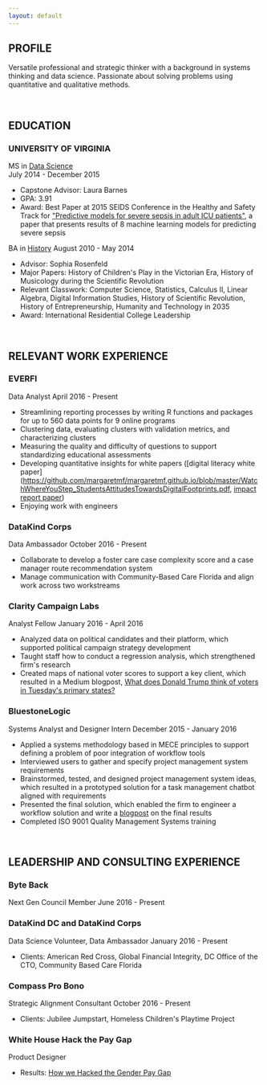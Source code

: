 ```yaml
---
layout: default
---
```


## PROFILE 
Versatile professional and strategic thinker with a background in systems thinking and data science. Passionate about solving problems using quantitative and qualitative methods. 

 <br>
 
## EDUCATION
 
### UNIVERSITY OF VIRGINIA
MS in [Data Science](https://dsi.virginia.edu/)  
July 2014 - December 2015
* Capstone Advisor: Laura Barnes  
* GPA: 3.91
* Award: Best Paper at 2015 SEIDS Conference in the Healthy and Safety Track for ["Predictive models for severe sepsis in adult ICU patients"](http://ieeexplore.ieee.org/document/7116970/), a paper that presents results of 8 machine learning models for predicting severe sepsis
 
BA in [History](http://as.virginia.edu)
August 2010 - May 2014
* Advisor: Sophia Rosenfeld
* Major Papers: History of Children's Play in the Victorian Era, History of Musicology during the Scientific Revolution
* Relevant Classwork: Computer Science, Statistics, Calculus II, Linear Algebra, Digital Information Studies, History of Scientific Revolution, History of Entrepreneurship, Humanity and Technology in 2035
* Award: International Residential College Leadership
 
<br>
 
## RELEVANT WORK EXPERIENCE

### EVERFI
Data Analyst
April 2016 - Present
* Streamlining reporting processes by writing R functions and packages for up to 560 data points for 9 online programs
* Clustering data, evaluating clusters with validation metrics, and characterizing clusters
* Measuring the quality and difficulty of questions to support standardizing educational assessments
* Developing quantitative insights for white papers ([digital literacy white paper](https://github.com/margaretmf/margaretmf.github.io/blob/master/WatchWhereYouStep_StudentsAttitudesTowardsDigitalFootprints.pdf, [impact report paper](https://github.com/margaretmf/margaretmf.github.io/blob/master/DigitalToolsforSocialandEmotionalLearningInstruction.pdf))
* Enjoying work with engineers
 
### DataKind Corps
Data Ambassador
October 2016 - Present
* Collaborate to develop a foster care case complexity score and a case manager route recommendation system
* Manage communication with Community-Based Care Florida and align work across two workstreams
 
### Clarity Campaign Labs
Analyst Fellow
January 2016 - April 2016
* Analyzed data on political candidates and their platform, which supported political campaign strategy development
* Taught staff how to conduct a regression analysis, which strengthened firm's research
* Created maps of national voter scores to support a key client, which resulted in a Medium blogpost, [What does Donald Trump think of voters in Tuesday's primary states?](https://medium.com/@joshhendler/what-does-donald-trump-think-of-tuesday-s-primary-states-97c8baf7505d)
 
### BluestoneLogic
Systems Analyst and Designer Intern
December 2015 - January 2016
* Applied a systems methodology based in MECE principles to support defining a problem of poor integration of workflow tools
* Interviewed users to gather and specify project management system requirements
* Brainstormed, tested, and designed project management system ideas, which resulted in a prototyped solution for a task management chatbot aligned with requirements
* Presented the final solution, which enabled the firm to engineer a workflow solution and write a [blogpost](https://medium.com/bluestone-logic/these-are-in-fact-the-bots-we-were-looking-for-4ec2ca108fc2) on the final results
* Completed ISO 9001 Quality Management Systems training
 
<br>
 
## LEADERSHIP AND CONSULTING EXPERIENCE
 
### Byte Back
Next Gen Council Member
June 2016 - Present

### DataKind DC and DataKind Corps
Data Science Volunteer, Data Ambassador
January 2016 - Present
* Clients: American Red Cross, Global Financial Integrity, DC Office of the CTO, Community Based Care Florida
 
### Compass Pro Bono
Strategic Alignment Consultant
October 2016 - Present
* Clients: Jubilee Jumpstart, Homeless Children's Playtime Project 
 
### White House Hack the Pay Gap
Product Designer
* Results: [How we Hacked the Gender Pay Gap](https://medium.com/presidential-innovation-fellows/how-we-hacked-the-gender-pay-gap-1d7a9304950)

<br> 
